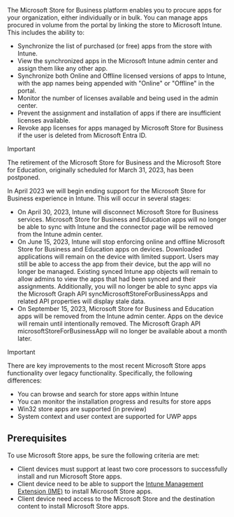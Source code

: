 The Microsoft Store for Business platform enables you to procure apps for your organization, either individually or in bulk. You can manage apps procured in volume from the portal by linking the store to Microsoft Intune. This includes the ability to:
- Synchronize the list of purchased (or free) apps from the store with Intune.
- View the synchronized apps in the Microsoft Intune admin center and assign them like any other app.
- Synchronize both Online and Offline licensed versions of apps to Intune, with the app names being appended with "Online" or "Offline" in the portal.
- Monitor the number of licenses available and being used in the admin center.
- Prevent the assignment and installation of apps if there are insufficient licenses available.
- Revoke app licenses for apps managed by Microsoft Store for Business if the user is deleted from Microsoft Entra ID.

>[!IMPORTANT]
>The retirement of the Microsoft Store for Business and the Microsoft Store for Education, originally scheduled for March 31, 2023, has been postponed. 
>
>In April 2023 we will begin ending support for the Microsoft Store for Business experience in Intune. This will occur in several stages:
>
>- On April 30, 2023, Intune will disconnect Microsoft Store for Business services. Microsoft Store for Business and Education apps will no longer be able to sync with Intune and the connector page will be removed from the Intune admin center.
>- On June 15, 2023, Intune will stop enforcing online and offline Microsoft Store for Business and Education apps on devices. Downloaded applications will remain on the device with limited support. Users may still be able to access the app from their device, but the app will no longer be managed. Existing synced Intune app objects will remain to allow admins to view the apps that had been synced and their assignments. Additionally, you will no longer be able to sync apps via the Microsoft Graph API syncMicrosoftStoreForBusinessApps and related API properties will display stale data.
>- On September 15, 2023, Microsoft Store for Business and Education apps will be removed from the Intune admin center. Apps on the device will remain until intentionally removed. The Microsoft Graph API microsoftStoreForBusinessApp will no longer be available about a month later.

>[!IMPORTANT]
>There are key improvements to the most recent Microsoft Store apps functionality over legacy functionality. Specifically, the following differences:
>
>- You can browse and search for store apps within Intune
>- You can monitor the installation progress and results for store apps
>- Win32 store apps are supported (in preview)
>- System context and user context are supported for UWP apps


## Prerequisites
To use Microsoft Store apps, be sure the following criteria are met:

- Client devices must support at least two core processors to successfully install and run Microsoft Store apps.
- Client device need to be able to support the [Intune Management Extension (IME)](/mem/intune/apps/intune-management-extension) to install Microsoft Store apps.
- Client device need access to the Microsoft Store and the destination content to install Microsoft Store apps.
